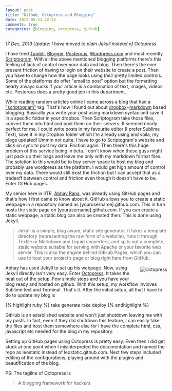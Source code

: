 ```yaml
---
layout: post
title: "Github, Octopress and Blogging"
date: 2012-05-21 22:52
comments: true
categories: [blogging, octopress, github]
---
```


_17 Dec, 2013 Update: I have moved to plain Jekyll instead of Octopress_

I have tried [Tumblr](http://tumblr.com "Tumblr"), [Blogger](http://blogger.com "Blogger"), [Posterous](http://posterous.com "Posterous"), [Wordpress.com](http://wordpress.com "Wordpress") and most recently [Scriptogram](http://scriptogr.am "Scriptogram"). 
With all the above mentioned blogging platforms there's this feeling of lack of control over your data and blog. Then there's the ever present friction of having to login on their website to create a post. Then you have to change how the page looks using _their_ pretty limited controls. Some of the platforms do offer "email to post" option but the formatting nearly always sucks if your article is a combination of text, images, videos etc. Posterous does a pretty good job in this department. 

While reading random articles online I came across a blog that had a ["scriptogr.am"](http://scriptogr.am "Scriptogram") tag. That's how I found out about [dropbox](http://db.tt/uuEJCPh "Dropbox")+[markdown](http://daringfireball.net/projects/markdown "Markdown") based blogging. Basically you write your post using markdown syntax and save it in a specific folder in your dropbox. Then Scriptogram take those files, convert them into html and post them on their servers. It seemed nearly perfect for me. I could write posts in my favourite editor (I prefer Sublime Text), save it in my Dropbox folder which I'm already using and voila, my blogs updated! Ummm not quite. I have to go to Scriptogram's website and click on sync to post my data. Friction again. Then there's this huge problem of this service being in beta. I don't know when these guys might just pack up their bags and leave me only with my markdown format files. The solution to this would be to buy server space to host my blog and probably use wordpress as the platform. I would get high amount of control over my data. There would still exist the friction but I can accept that as a tradeoff between control and friction even though it doesn't have to be. Enter GitHub pages.

<!-- more -->
My senior here in IITR, [Abhay Rana](http://captnemo.in "Abhay Rana"), was already using GitHub pages and that's how I first came to know about it. GitHub allows you to create a static webpage in a repository named as [yourusername].github.com. This in turn hosts the static page on [yourusername].github.com. 
If you can create a static webpage, a static blog can also be created then. This is done using Jekyll.
>Jekyll is a simple, blog aware, static site generator. It takes a template directory (representing the raw form of a website), runs it through Textile or Markdown and Liquid converters, and spits out a complete, static website suitable for serving with Apache or your favorite web server. This is also the engine behind GitHub Pages, which you can use to host your project’s page or blog right here from GitHub.

<img src="http://octopress.org/images/logo.png?1337552852" style="float: right; margin: 5px 0px 20px 20px;" title="Octopress"/> 

Abhay has used Jekyll to set up his webpage. Now, using Jekyll directly isn't very easy. Enter [Octopress](http://octopress.org "Octopress"). It takes the heat out of the setup. Few simple steps and you have your blog ready and hosted on github. With this setup, my workflow invloves Sublime text and Terminal. That's it. After the initial setup, all that I have to do to update my blog is 

{% highlight ruby %}
rake generate
rake deploy
{% endhighlight %}

GitHub is an established website and won't just shutdown leaving me with my posts. In fact, even if they did shutdown this feature, I can easily take the files and host them somewhere else for I have the complete html, css, javascript etc needed for the blog in my repository.

Setting up GitHub pages using Octopress is pretty easy. Even then I did get stuck at one point when I misinterpreted the documentation and named the repo as leostatic instead of leostatic.github.com. Next few steps included editing of the configurations, playing around with the plugins and beautification of the blog. 

PS: The tagline of Octopress is 
>A blogging framework for hackers